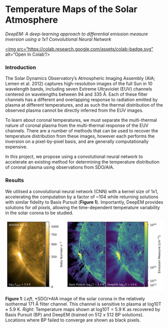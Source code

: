 # Temperature Maps of the Solar Atmosphere
*DeepEM: A deep-learning approach to differential emission measure inversion using a 1x1 Convolutional Neural Network*

<a href="..." target="_parent\"><img src=“https://colab.research.google.com/assets/colab-badge.svg” alt=“Open In Colab”/>

### Introduction

The Solar Dynamics Observatory’s Atmospheric Imaging Assembly (AIA; Lemen et al. 2012) captures high-resolution images of the full Sun in 10 wavelength bands, including seven Extreme Ultraviolet (EUV) channels centered on wavelengths between 94 and 335 Å. Each of these filter channels has a different and overlapping response to radiation emitted by plasma at different temperatures, and as such the thermal distribution of the observed plasma cannot be directly inferred from the EUV images. 

To learn about coronal temperatures, we must separate the multi-thermal nature of coronal plasma from the multi-thermal response of the EUV channels. There are a number of methods that can be used to recover the temperature distribution from these images, however each performs the inversion on a pixel-by-pixel basis, and are generally computationally expensive.

In this project, we propose using a convolutional neural network to accelerate an existing method for determining the temperature distribution of coronal plasma using observations from SDO/AIA.



### Results

We utilised a convolutional neural network (CNN) with a kernel size of 1x1, accelerating the computation by a factor of ~104 while returning solutions with similar fidelity to Basis Pursuit (**Figure 1**). Importantly, DeepEM provides solutions for *all pixels*, allowing the time-dependent temperature variability in the solar corona to be studied. 



![img](./figure_one.png)

**Figure 1**: *Left*, *SDO/*AIA image of the solar corona in the relatively isothermal 171 Å filter channel. This channel is sensitive to plasma at log10T ≈ 5.9 K. *Right:* Temperature maps shown at log10T = 5.9 K as recovered by Basis Pursuit (BP) and DeepEM (trained on 512 x 512 BP solutions). Locations where BP failed to converge are shown as black pixels. 



